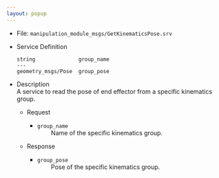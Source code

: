```yaml
---
layout: popup
---
```


- File: `manipulation_module_msgs/GetKinematicsPose.srv`

- Service Definition
  ```
  string              group_name
  ---
  geometry_msgs/Pose  group_pose
  ```

- Description  
A service to read the pose of end effector from a specific kinematics group.

  - Request
    * `group_name`  
&emsp;&emsp; Name of the specific kinematics group.

  - Response
    * `group_pose`  
&emsp;&emsp; Pose of the specific kinematics group.
